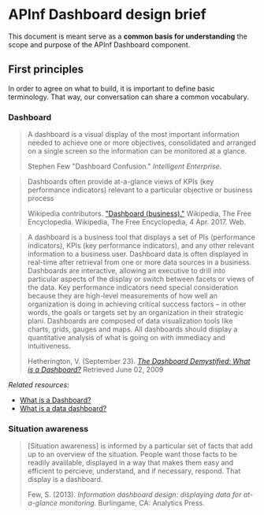 # APInf Dashboard design brief
This document is meant serve as a **common basis for understanding** the scope and purpose of the APInf Dashboard component.

## First principles
In order to agree on what to build, it is important to define basic terminology. That way, our conversation can share a common vocabulary.

### Dashboard
> A dashboard is a visual display of the most important information needed to achieve one or more objectives, consolidated and arranged on a single screen so the information can be monitored at a glance.
>
> Stephen Few "Dashboard Confusion." *Intelligent Enterprise*.

> Dashboards often provide at-a-glance views of KPIs (key performance indicators) relevant to a particular objective or business process
>
> Wikipedia contributors. ["Dashboard (business)."](https://en.wikipedia.org/wiki/Dashboard_(business)) Wikipedia, The Free Encyclopedia. Wikipedia, The Free Encyclopedia, 4 Apr. 2017. Web.

> A dashboard is a business tool that displays a set of PIs (performance indicators), KPIs (key performance indicators), and any other relevant information to a business user.  Dashboard data is often displayed in real-time after retrieval from one or more data sources in a business. Dashboards are interactive, allowing an executive to drill into particular aspects of the display or switch between facets or views of the data. Key performance indicators need special consideration because they are high-level measurements of how well an organization is doing in achieving critical success factors – in other words, the goals or targets set by an organization in their strategic plani. Dashboards are composed of data visualization tools like charts, grids, gauges and maps. All dashboards should display a quantitative analysis of what is going on with immediacy and intuitiveness.
>
> Hetherington, V. (September 23). *[The Dashboard Demystified: What is a Dashboard?](http://www.dashboardinsight.com/articles/digital-dashboards/fundamentals/the-dashboard-demystified.aspx)* Retrieved June 02, 2009


*Related resources:*
- [What is a Dashboard?](http://www.dashboardinsight.com/articles/digital-dashboards/fundamentals/what-is-a-dashboard.aspx)
- [What is a data dashboard?](http://businessintelligence.com/dictionary/dashboard/)


### Situation awareness
> [Situation awareness] is informed by a particular set of facts that add up to an overview of the situation. People want those facts to be readily avaiilable, displayed in a way that makes them easy and efficient to percieve, understand, and if necessary, respond. That display is a dashboard.
>
> Few, S. (2013). *Information dashboard design: displaying data for at-a-glance monitoring.* Burlingame, CA: Analytics Press.
